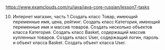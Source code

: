 https://www.examclouds.com/ru/java/java-core-russian/lesson7-tasks

10. Интернет магазин, часть 1
    Создать класс Товар, имеющий переменные имя, цена, рейтинг.
    Создать класс Категория, имеющий переменные имя и массив товаров. Создать несколько объектов класса Категория.
    Создать класс Basket, содержащий массив купленных товаров.
    Создать класс User, содержащий логин, пароль и объект класса Basket. Создать объект класса User.